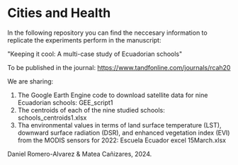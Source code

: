 # Cities and Health
In the following repository you can find the neccesary information to replicate the experiments perform in the manuscript:

"Keeping it cool: A multi-case study of Ecuadorian schools"

To be published in the journal: https://www.tandfonline.com/journals/rcah20

We are sharing:
1. The Google Earth Engine code to download satellite data for nine Ecuadorian schools: GEE_script1
2. The centroids of each of the nine studied schools: schools_centroids1.xlsx
3. Tha environmental values in terms of land surface temperature (LST), downward surface radiation (DSR), and enhanced vegetation index (EVI) from the MODIS sensors for 2022: Escuela Ecuador excel 15March.xlsx

Daniel Romero-Alvarez & Matea Cañizares, 2024. 
